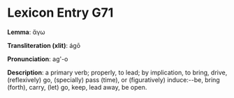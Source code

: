 # Lexicon Entry G71

**Lemma**: ἄγω

**Transliteration (xlit)**: ágō

**Pronunciation**: ag'-o

**Description**:
a primary verb; properly, to lead; by implication, to bring, drive, (reflexively) go, (specially) pass (time), or (figuratively) induce:--be, bring (forth), carry, (let) go, keep, lead away, be open.

